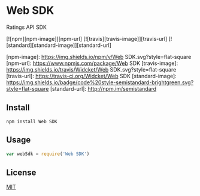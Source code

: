 # Web SDK

Ratings API SDK

[![npm][npm-image]][npm-url]
[![travis][travis-image]][travis-url]
[![standard][standard-image]][standard-url]

[npm-image]: https://img.shields.io/npm/v/Web SDK.svg?style=flat-square
[npm-url]: https://www.npmjs.com/package/Web SDK
[travis-image]: https://img.shields.io/travis/Widcket/Web SDK.svg?style=flat-square
[travis-url]: https://travis-ci.org/Widcket/Web SDK
[standard-image]: https://img.shields.io/badge/code%20style-semistandard-brightgreen.svg?style=flat-square
[standard-url]: http://npm.im/semistandard

## Install

```
npm install Web SDK
```

## Usage

```js
var webSdk = require('Web SDK')
```

## License

[MIT](LICENSE.md)
